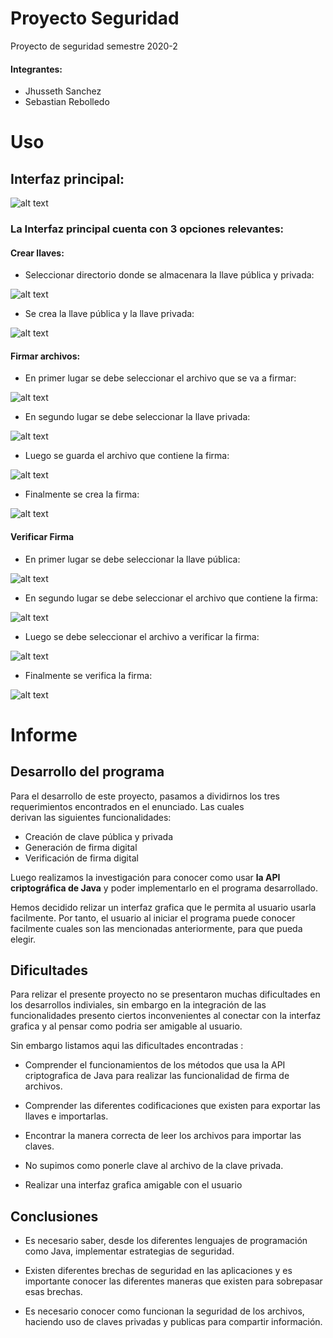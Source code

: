 # Proyecto Seguridad                                                                         

Proyecto de seguridad semestre 2020-2

#### **Integrantes:**

* Jhusseth Sanchez
* Sebastian Rebolledo




# Uso

## **Interfaz principal:**

![alt text](https://github.com/Jhusseth/Proyecto_Seguridad/blob/main/Project_Security/docs/images/Interfaz_Main.PNG) 



### La Interfaz principal cuenta con 3 opciones relevantes:

#### Crear llaves:

* Seleccionar directorio donde se almacenara la llave pública y privada:

![alt text](https://github.com/Jhusseth/Proyecto_Seguridad/blob/main/Project_Security/docs/images/Create_Keys.PNG)



* Se crea la llave pública y la llave privada:

![alt text](https://github.com/Jhusseth/Proyecto_Seguridad/blob/main/Project_Security/docs/images/Create_Keys_2.PNG)



#### Firmar archivos:

* En primer lugar se debe seleccionar el archivo que se va a firmar:

![alt text](https://github.com/Jhusseth/Proyecto_Seguridad/blob/main/Project_Security/docs/images/Create_Signature.PNG)



* En segundo lugar se debe seleccionar la llave privada:

![alt text](https://github.com/Jhusseth/Proyecto_Seguridad/blob/main/Project_Security/docs/images/Create_Signature_2.PNG)



* Luego se guarda el archivo que contiene la firma: 

![alt text](https://github.com/Jhusseth/Proyecto_Seguridad/blob/main/Project_Security/docs/images/Create_Signature_3.PNG)



* Finalmente se crea la firma:

![alt text](https://github.com/Jhusseth/Proyecto_Seguridad/blob/main/Project_Security/docs/images/Create_Signature_4.PNG)



#### Verificar Firma

* En primer lugar se debe seleccionar la llave pública:

![alt text](https://github.com/Jhusseth/Proyecto_Seguridad/blob/main/Project_Security/docs/images/Verify_Signature.PNG)



* En segundo lugar se debe seleccionar el archivo que contiene la firma:

![alt text](https://github.com/Jhusseth/Proyecto_Seguridad/blob/main/Project_Security/docs/images/Verify_Signature_2.PNG)



* Luego se debe seleccionar el archivo a verificar la firma:

![alt text](https://github.com/Jhusseth/Proyecto_Seguridad/blob/main/Project_Security/docs/images/Verify_Signature_3.PNG)



* Finalmente se verifica la firma:

![alt text](https://github.com/Jhusseth/Proyecto_Seguridad/blob/main/Project_Security/docs/images/Verify_Signature_4.PNG)







# Informe

## Desarrollo del programa
 
 Para el desarrollo de este proyecto, pasamos a dividirnos los tres requerimientos encontrados en el enunciado. Las cuales  
 derivan las siguientes funcionalidades:
 - Creación de clave pública y privada
 - Generación de firma digital
 - Verificación de firma digital
 
 Luego realizamos la investigación para conocer como usar **la API criptográfica de Java** y poder implementarlo
 en el programa desarrollado.
 
 Hemos decidido relizar un interfaz grafica que le permita al usuario usarla facilmente. Por tanto, el usuario al iniciar el programa puede conocer facilmente cuales son 
 las mencionadas anteriormente, para que pueda elegir. 
         
                                                     
## Dificultades

Para relizar el presente proyecto no se presentaron muchas dificultades en los desarrollos indiviales, sin embargo en la 
integración de las funcionalidades presento ciertos inconvenientes al conectar con la interfaz grafica y al pensar como podria ser amigable al usuario.

Sin embargo listamos aqui las dificultades encontradas :

* Comprender el funcionamientos de los métodos que usa la API criptografica de Java para realizar las funcionalidad de firma de
archivos.

* Comprender las diferentes codificaciones que existen para exportar las llaves e importarlas. 

* Encontrar la manera correcta de leer los archivos para importar las claves.

* No supimos como ponerle clave al archivo de la clave privada.

* Realizar una interfaz grafica amigable con el usuario


## Conclusiones

* Es necesario saber, desde los diferentes lenguajes de programación como Java, implementar estrategias de seguridad. 

* Existen diferentes brechas de seguridad en las aplicaciones y es importante conocer las diferentes maneras que existen para sobrepasar esas brechas.

* Es necesario conocer como funcionan la seguridad de los archivos, haciendo uso de claves privadas y publicas para compartir información.


